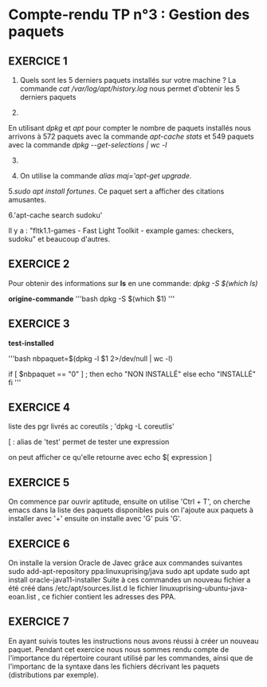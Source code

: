 # Compte-rendu TP n°3 : Gestion des paquets
		
## EXERCICE 1

1. Quels sont les 5 derniers paquets installés sur votre machine ?
La commande *cat /var/log/apt/history.log* nous permet d'obtenir les 5 derniers paquets

2. 
En utilisant *dpkg* et *apt* pour compter le nombre de paquets installés nous arrivons à 572 paquets avec la commande *apt-cache stats* et 549 paquets avec la commande *dpkg --get-selections | wc -l*

3.

4. On utilise la commande *alias maj='apt-get upgrade*.

5.*sudo apt install fortunes*. Ce paquet sert a afficher des citations amusantes.

6.'apt-cache search sudoku'

Il y a : "fltk1.1-games - Fast Light Toolkit - example games: checkers, sudoku" et beaucoup d'autres.



## EXERCICE 2

Pour obtenir des informations sur **ls** en une commande: *dpkg -S $(which ls)*


**origine-commande**
'''bash
dpkg -S $(which $1)
'''

## EXERCICE 3
**test-installed**

'''bash
nbpaquet=$(dpkg -l $1 2>/dev/null | wc -l)

if [ $nbpaquet == "0" ] ; then
	echo "NON INSTALLÉ"
else
	echo "INSTALLÉ"
fi
'''

## EXERCICE 4

liste des pgr livrés ac coreutils ; 'dpkg -L coreutlis'

[ : alias de 'test' permet de tester une expression

on peut afficher ce qu'elle retourne avec echo $[ expression ]

## EXERCICE 5

On commence par ouvrir aptitude, ensuite on utilise 'Ctrl + T', on cherche emacs dans la liste des paquets disponibles puis on l'ajoute aux paquets à installer avec '+' ensuite on installe avec 'G' puis 'G'.

## EXERCICE 6

On installe la version Oracle de Javec grâce aux commandes suivantes
	sudo add-apt-repository ppa:linuxuprising/java
	sudo apt update
	sudo apt install oracle-java11-installer
Suite à ces commandes un nouveau fichier a été créé dans /etc/apt/sources.list.d le fichier linuxuprising-ubuntu-java-eoan.list , ce fichier contient les adresses des PPA.

## EXERCICE 7

En ayant suivis toutes les instructions nous avons réussi à créer un nouveau paquet. Pendant cet exercice nous nous sommes rendu compte de l'importance du répertoire courant utilisé par les commandes, ainsi que de l'importanc de la syntaxe dans les fichiers décrivant les paquets (distributions par exemple).
